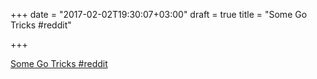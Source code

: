 +++
date = "2017-02-02T19:30:07+03:00"
draft = true
title = "Some Go Tricks  #reddit"

+++

<p><a href="https://t.co/Fq6JPKOPeV">Some Go Tricks  #reddit</a></p>
